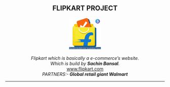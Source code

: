 <h2 align="center">FLIPKART PROJECT </h2>
<p align="center">
<img src="assets/flipi.png" alt="flipkart" height="100" width="100" >
  <br>
  <br>
<i>
  Flipkart which is basically a e-commerce’s website.<br> Which is build by <strong>Sachin Bansal</strong>.
  </i>
  <br>
  <a href="https://www.flipkart.com">www.flipkart.com</a><br>
   <i>PARTNERS:-<strong>
Global retail giant Walmart 
    </strong></i>
</p>
  <hr>




